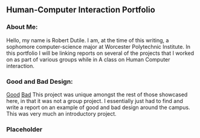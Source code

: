 
## Human-Computer Interaction Portfolio

### About Me:

  Hello, my name is Robert Dutile.  I am, at the time of this writing, a sophomore computer-science major at Worcester Polytechnic Institute.  In this portfolio I will be linking reports on several of the projects that I worked on as part of various groups while in A class on Human Computer interaction.

### Good and Bad Design:

[Good](https://medium.com/@bdbooksrule/good-and-bad-design-project-submission-1-52c23b3b9bf1)
[Bad](https://medium.com/@bdbooksrule/good-and-bad-design-project-submission-2-3104286df96c)
This project was unique amongst the rest of those showcased here, in that it was not a group project.  I essentially just had to find and write a report on an example of good and bad design around the campus.  This was very much an introductory project.

### Placeholder
